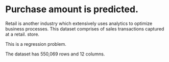 # Purchase amount is predicted.

Retail is another industry which extensively uses analytics to optimize business processes. This dataset comprises of sales transactions captured at a retail. store. 

This is a regression problem.

The dataset has 550,069 rows and 12 columns.